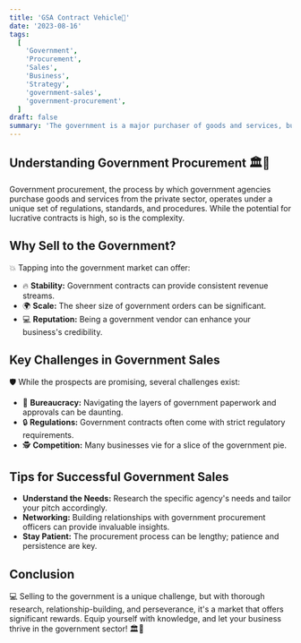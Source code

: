 ```yaml
---
title: 'GSA Contract Vehicle🚙'
date: '2023-08-16'
tags:
  [
    'Government',
    'Procurement',
    'Sales',
    'Business',
    'Strategy',
    'government-sales',
    'government-procurement',
  ]
draft: false
summary: 'The government is a major purchaser of goods and services, but selling to them is no walk in the park. Understand the intricacies of government procurement and how your business can effectively navigate them.'
---
```


## Understanding Government Procurement 🏛️🔄

Government procurement, the process by which government agencies purchase goods and services from the private sector, operates under a unique set of regulations, standards, and procedures. While the potential for lucrative contracts is high, so is the complexity.

## Why Sell to the Government?

💥 Tapping into the government market can offer:

- 🔥 **Stability:** Government contracts can provide consistent revenue streams.
- 🌍 **Scale:** The sheer size of government orders can be significant.
- 💻 **Reputation:** Being a government vendor can enhance your business's credibility.

## Key Challenges in Government Sales

🛡️ While the prospects are promising, several challenges exist:

- 🔄 **Bureaucracy:** Navigating the layers of government paperwork and approvals can be daunting.
- 🔒 **Regulations:** Government contracts often come with strict regulatory requirements.
- 🕵️ **Competition:** Many businesses vie for a slice of the government pie.

## Tips for Successful Government Sales

- **Understand the Needs:** Research the specific agency's needs and tailor your pitch accordingly.
- **Networking:** Building relationships with government procurement officers can provide invaluable insights.
- **Stay Patient:** The procurement process can be lengthy; patience and persistence are key.

## Conclusion

💻 Selling to the government is a unique challenge, but with thorough research, relationship-building, and perseverance, it's a market that offers significant rewards. Equip yourself with knowledge, and let your business thrive in the government sector! 🏛️🔄
